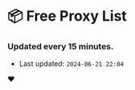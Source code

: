 # :package: Free Proxy List
### Updated every 15 minutes.

- Last updated: `2024-06-21 22:04`

:heart:
